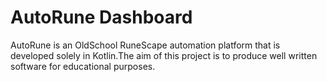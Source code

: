 # AutoRune Dashboard

AutoRune is an OldSchool RuneScape automation platform that is developed solely in Kotlin.The aim of this project is to produce well written software for educational purposes.

